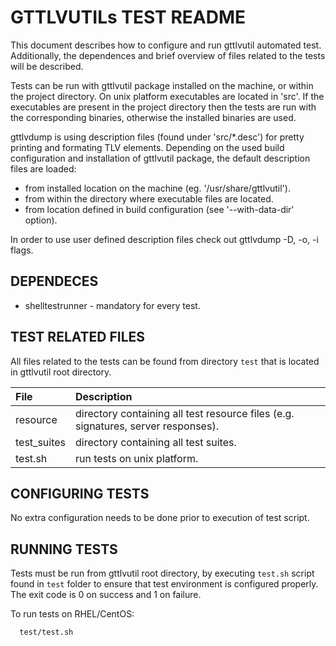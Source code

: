 # GTTLVUTILs TEST README #

This document describes how to configure and run gttlvutil automated test.
Additionally, the dependences and brief overview of files related to the
tests will be described.

Tests can be run with gttlvutil package installed on the machine, or within
the project directory. On unix platform executables are located in 'src'. If
the executables are present in the project directory then the tests are run
with the corresponding binaries, otherwise the installed binaries are used.

gttlvdump is using description files (found under 'src/*.desc') for pretty
printing and formating TLV elements. Depending on the used build configuration
and installation of gttlvutil package, the default description files are loaded:
* from installed location on the machine (eg. '/usr/share/gttlvutil').
* from within the directory where executable files are located.
* from location defined in build configuration (see '--with-data-dir' option).

In order to use user defined description files check out gttlvdump -D, -o, -i flags.




## DEPENDECES ##

* shelltestrunner - mandatory for every test.




## TEST RELATED FILES ##

All files related to the tests can be found from directory `test` that is
located in gttlvutil root directory.

| File        | Description                           |
| :---        | :---                                  |
| resource    | directory containing all test resource files (e.g. signatures, server responses).|
| test_suites | directory containing all test suites. |
| test.sh     | run tests on unix platform.           |




## CONFIGURING TESTS ##

No extra configuration needs to be done prior to execution of test script.




## RUNNING TESTS ##

Tests must be run from gttlvutil root directory, by executing `test.sh` script
found in `test` folder to ensure that test environment is configured
properly. The exit code is 0 on success and 1 on failure.

To run tests on RHEL/CentOS:

```
  test/test.sh
```

